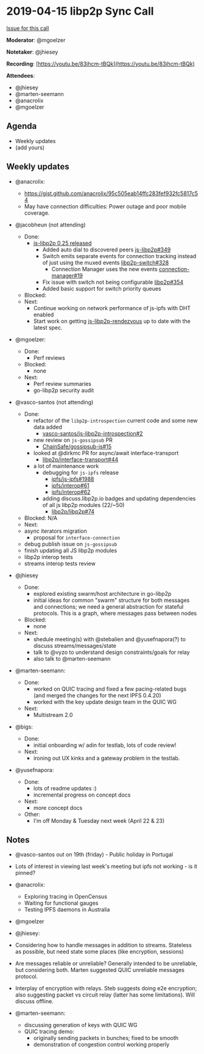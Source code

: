 # 2019-04-15 libp2p Sync Call

[Issue for this call](https://github.com/libp2p/team-mgmt/issues/16)

**Moderator**: @mgoelzer

**Notetaker**: @jhiesey

**Recording**:  [https://youtu.be/83ihcm-tBQk](https://youtu.be/83ihcm-tBQk)

**Attendees**:
  - @jhiesey
  - @marten-seemann
  - @anacrolix
  - @mgoelzer

## Agenda

- Weekly updates 
- (add yours)

## Weekly updates

- @anacrolix: 
  - https://gist.github.com/anacrolix/95c505eab14ffc283fef932fc5817c54
  - May have connection difficulties: Power outage and poor mobile coverage.

- @jacobheun (not attending)
  - Done:
    - [js-libp2p 0.25 released](https://github.com/libp2p/js-libp2p/releases/tag/v0.25.0)
      - Added auto dial to discovered peers [js-libp2p#349](https://github.com/libp2p/js-libp2p/pull/349)
      - Switch emits separate events for connection tracking instead of just using the muxed events [libp2p-switch#328](https://github.com/libp2p/js-libp2p-switch/pull/328)
        - Connection Manager uses the new events [connection-manager#19](https://github.com/libp2p/js-libp2p-connection-manager/pull/19)
      - Fix issue with switch not being configurable [libp2p#354](https://github.com/libp2p/js-libp2p/pull/354)
      - Added basic support for switch priority queues
  - Blocked:
  - Next:
    - Continue working on network performance of js-ipfs with DHT enabled
    - Start work on getting [js-libp2p-rendezvous](https://github.com/libp2p/js-libp2p-rendezvous) up to date with the latest spec.  

- @mgoelzer:
  - Done:
    - Perf reviews
  - Blocked:
    - none
  - Next:
    - Perf review summaries
    - go-libp2p security audit

- @vasco-santos (not attending)
  - Done:
    - refactor of the `libp2p-introspection` current code and some new data added
      - [vasco-santos/js-libp2p-introspection#2](https://github.com/vasco-santos/js-libp2p-introspection/pull/2)
    - new review on `js-gossipsub` PR
      - [ChainSafe/gossipsub-js#15](https://github.com/ChainSafe/gossipsub-js/pull/15)
    - looked at @dirkmc PR for async/await interface-transport
      - [libp2p/interface-transport#44](https://github.com/libp2p/interface-transport/pull/44)
    - a lot of maintenance work
      - debugging for `js-ipfs` release
        - [ipfs/js-ipfs#1988](https://github.com/ipfs/js-ipfs/pull/1988)
        - [ipfs/interop#61](https://github.com/ipfs/interop/pull/61)
        - [ipfs/interop#62](https://github.com/ipfs/interop/pull/62)
      - adding discuss.libp2p.io badges and updating dependencies of all js libp2p modules (22/~50)
        - [libp2p/libp2p#74](https://github.com/libp2p/libp2p/issues/74)
  - Blocked: N/A
  - Next:
   - async iterators migration
      - proposal for `interface-connection`
   - debug publish issue on `js-gossipsub`
   - finish updating all JS libp2p modules
   - libp2p interop tests
    - streams interop tests review
    
- @jhiesey
  - Done:
    - explored existing swarm/host architecture in go-libp2p
    - initial ideas for common "swarm" structure for both messages and connections; we need a general abstraction for stateful protocols. This is a graph, where messages pass between nodes
  - Blocked:
    - none
  - Next:
    - shedule meeting(s) with @stebalien and @yusefnapora(?) to discuss streams/messages/state
    - talk to @vyzo to understand design constraints/goals for relay
    - also talk to @marten-seemann
    
- @marten-seemann:
  - Done:
    - worked on QUIC tracing and fixed a few pacing-related bugs (and merged the changes for the next IPFS 0.4.20)
    - worked with the key update design team in the QUIC WG
  - Next:
    - Multistream 2.0
    
- @bigs:
  - Done:
    - initial onboarding w/ adin for testlab, lots of code review!
  - Next:
    - ironing out UX kinks and a gateway problem in the testlab.

- @yusefnapora:
  - Done:
    - lots of readme updates :)
    - incremental progress on concept docs
  - Next:
    - more concept docs
  - Other:
    - I'm off Monday & Tuesday next week (April 22 & 23)

## Notes

- @vasco-santos out on 19th (friday) - Public holiday in Portugal
- Lots of interest in viewing last week's meeting but ipfs not working - is it pinned?

- @anacrolix:
  - Exploring tracing in OpenCensus
  - Waiting for functional gauges
  - Testing IPFS daemons in Australia
  
- @mgoelzer
  
- @jhiesey:
 - Considering how to handle messages in addition to streams.  Stateless as possible, but need state some places (like encryption, sessions)
 - Are messages reliable or unreliable?  Generally intended to be unreliable, but considering both.  Marten suggested QUIC unreliable messages protocol.
 - Interplay of encryption with relays.  Steb suggests doing e2e encryption; also suggesting packet vs circuit relay (latter has some limitations).  Will discuss offline.
 
- @marten-seemann:
  - discussing generation of keys with QUIC WG
  - QUIC tracing demo:
    - originally sending packets in bunches; fixed to be smooth
    - demonstration of congestion control working properly


